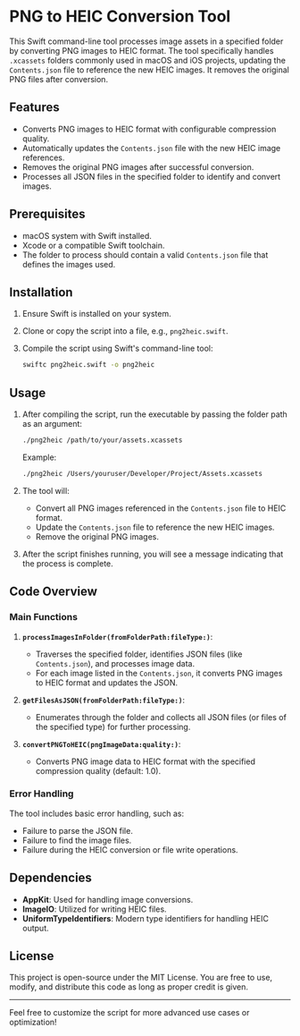 # PNG to HEIC Conversion Tool

This Swift command-line tool processes image assets in a specified folder by converting PNG images to HEIC format. The tool specifically handles `.xcassets` folders commonly used in macOS and iOS projects, updating the `Contents.json` file to reference the new HEIC images. It removes the original PNG files after conversion.

## Features
- Converts PNG images to HEIC format with configurable compression quality.
- Automatically updates the `Contents.json` file with the new HEIC image references.
- Removes the original PNG images after successful conversion.
- Processes all JSON files in the specified folder to identify and convert images.

## Prerequisites
- macOS system with Swift installed.
- Xcode or a compatible Swift toolchain.
- The folder to process should contain a valid `Contents.json` file that defines the images used.

## Installation
1. Ensure Swift is installed on your system.
2. Clone or copy the script into a file, e.g., `png2heic.swift`.
3. Compile the script using Swift's command-line tool:

   ```bash
   swiftc png2heic.swift -o png2heic
   ```

## Usage
1. After compiling the script, run the executable by passing the folder path as an argument:

   ```bash
   ./png2heic /path/to/your/assets.xcassets
   ```

   Example:

   ```bash
   ./png2heic /Users/youruser/Developer/Project/Assets.xcassets
   ```

2. The tool will:
   - Convert all PNG images referenced in the `Contents.json` file to HEIC format.
   - Update the `Contents.json` file to reference the new HEIC images.
   - Remove the original PNG images.

3. After the script finishes running, you will see a message indicating that the process is complete.

## Code Overview

### Main Functions

1. **`processImagesInFolder(fromFolderPath:fileType:)`**:
   - Traverses the specified folder, identifies JSON files (like `Contents.json`), and processes image data.
   - For each image listed in the `Contents.json`, it converts PNG images to HEIC format and updates the JSON.

2. **`getFilesAsJSON(fromFolderPath:fileType:)`**:
   - Enumerates through the folder and collects all JSON files (or files of the specified type) for further processing.

3. **`convertPNGToHEIC(pngImageData:quality:)`**:
   - Converts PNG image data to HEIC format with the specified compression quality (default: 1.0).

### Error Handling
The tool includes basic error handling, such as:
- Failure to parse the JSON file.
- Failure to find the image files.
- Failure during the HEIC conversion or file write operations.

## Dependencies
- **AppKit**: Used for handling image conversions.
- **ImageIO**: Utilized for writing HEIC files.
- **UniformTypeIdentifiers**: Modern type identifiers for handling HEIC output.
  
## License
This project is open-source under the MIT License. You are free to use, modify, and distribute this code as long as proper credit is given.

---

Feel free to customize the script for more advanced use cases or optimization!
